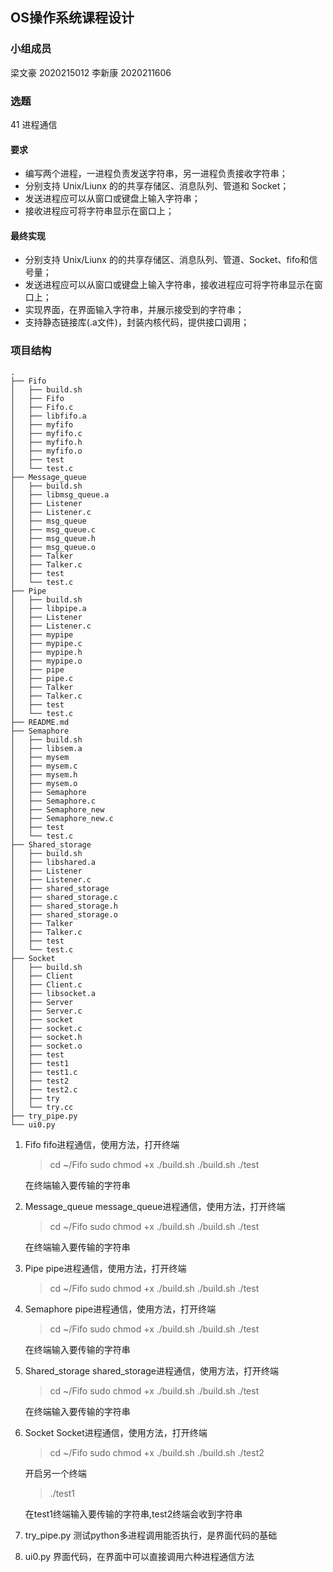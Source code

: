 ## OS操作系统课程设计

### 小组成员
梁文豪 2020215012
李新康 2020211606

### 选题
41 进程通信

#### 要求
+ 编写两个进程，一进程负责发送字符串，另一进程负责接收字符串；
+ 分别支持 Unix/Liunx 的的共享存储区、消息队列、管道和 Socket；
+ 发送进程应可以从窗口或键盘上输入字符串；
+ 接收进程应可将字符串显示在窗口上；

#### 最终实现
+ 分别支持 Unix/Liunx 的的共享存储区、消息队列、管道、Socket、fifo和信号量；
+ 发送进程应可以从窗口或键盘上输入字符串，接收进程应可将字符串显示在窗口上；
+ 实现界面，在界面输入字符串，并展示接受到的字符串；
+ 支持静态链接库(.a文件)，封装内核代码，提供接口调用；
  
### 项目结构
```
.
├── Fifo
│   ├── build.sh
│   ├── Fifo
│   ├── Fifo.c
│   ├── libfifo.a
│   ├── myfifo
│   ├── myfifo.c
│   ├── myfifo.h
│   ├── myfifo.o
│   ├── test
│   └── test.c
├── Message_queue
│   ├── build.sh
│   ├── libmsg_queue.a
│   ├── Listener
│   ├── Listener.c
│   ├── msg_queue
│   ├── msg_queue.c
│   ├── msg_queue.h
│   ├── msg_queue.o
│   ├── Talker
│   ├── Talker.c
│   ├── test
│   └── test.c
├── Pipe
│   ├── build.sh
│   ├── libpipe.a
│   ├── Listener
│   ├── Listener.c
│   ├── mypipe
│   ├── mypipe.c
│   ├── mypipe.h
│   ├── mypipe.o
│   ├── pipe
│   ├── pipe.c
│   ├── Talker
│   ├── Talker.c
│   ├── test
│   └── test.c
├── README.md
├── Semaphore
│   ├── build.sh
│   ├── libsem.a
│   ├── mysem
│   ├── mysem.c
│   ├── mysem.h
│   ├── mysem.o
│   ├── Semaphore
│   ├── Semaphore.c
│   ├── Semaphore_new
│   ├── Semaphore_new.c
│   ├── test
│   └── test.c
├── Shared_storage
│   ├── build.sh
│   ├── libshared.a
│   ├── Listener
│   ├── Listener.c
│   ├── shared_storage
│   ├── shared_storage.c
│   ├── shared_storage.h
│   ├── shared_storage.o
│   ├── Talker
│   ├── Talker.c
│   ├── test
│   └── test.c
├── Socket
│   ├── build.sh
│   ├── Client
│   ├── Client.c
│   ├── libsocket.a
│   ├── Server
│   ├── Server.c
│   ├── socket
│   ├── socket.c
│   ├── socket.h
│   ├── socket.o
│   ├── test
│   ├── test1
│   ├── test1.c
│   ├── test2
│   ├── test2.c
│   ├── try
│   └── try.cc
├── try_pipe.py
└── ui0.py
```

1. Fifo
    fifo进程通信，使用方法，打开终端
    >cd ~/Fifo
    >sudo chmod +x ./build.sh
    >./build.sh
    >./test

    在终端输入要传输的字符串

2. Message_queue
    message_queue进程通信，使用方法，打开终端
    >cd ~/Fifo
    >sudo chmod +x ./build.sh
    >./build.sh
    >./test

    在终端输入要传输的字符串

3. Pipe
    pipe进程通信，使用方法，打开终端
    >cd ~/Fifo
    >sudo chmod +x ./build.sh
    >./build.sh
    >./test

4. Semaphore
    pipe进程通信，使用方法，打开终端
    >cd ~/Fifo
    >sudo chmod +x ./build.sh
    >./build.sh
    >./test

    在终端输入要传输的字符串

5. Shared_storage
    shared_storage进程通信，使用方法，打开终端
    >cd ~/Fifo
    >sudo chmod +x ./build.sh
    >./build.sh
    >./test

    在终端输入要传输的字符串

6. Socket
    Socket进程通信，使用方法，打开终端
    >cd ~/Fifo
    >sudo chmod +x ./build.sh
    >./build.sh
    >./test2

    开启另一个终端
    >./test1
    
    在test1终端输入要传输的字符串,test2终端会收到字符串

7. try_pipe.py
测试python多进程调用能否执行，是界面代码的基础

8. ui0.py
界面代码，在界面中可以直接调用六种进程通信方法